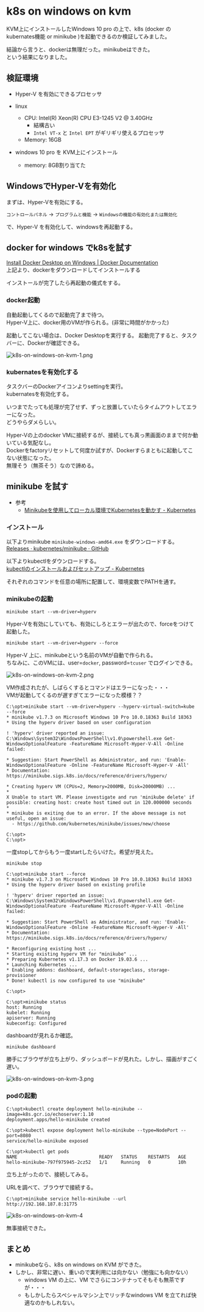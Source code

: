 # k8s on windows on kvm

KVM上にインストールしたWindows 10 pro の上で、k8s (docker の kubernates機能 or minikube )を起動できるのか検証してみました。

結論から言うと、dockerは無理だった。minikubeはできた。  
という結果になりました。


## 検証環境

- Hyper-V を有効にできるプロセッサ

- linux
  - CPU: Intel(R) Xeon(R) CPU E3-1245 V2 @ 3.40GHz
    - 結構古い
    - `Intel VT-x` と `Intel EPT` がギリギリ使えるプロセッサ
  - Memory: 16GB
- windows 10 pro を KVM上にインストール
  - memory: 8GB割り当てた

## WindowsでHyper-Vを有効化

まずは、Hyper-Vを有効にする。

`コントロールパネル` -> `プログラムと機能` -> `Windowsの機能の有効化または無効化`

で、Hyper-V を有効化して、windowsを再起動する。


## docker for windows でk8sを試す

[Install Docker Desktop on Windows \| Docker Documentation](https://docs.docker.com/docker-for-windows/install/#install-docker-desktop-for-windows-desktop-app)  
上記より、dockerをダウンロードしてインストールする

インストールが完了したら再起動の儀式をする。

### docker起動

自動起動してくるので起動完了まで待つ。  
Hyper-V上に、docker用のVMが作られる。(非常に時間がかかった)

起動してこない場合は、Docker Desktopを実行する。
起動完了すると、タスクバーに、Dockerが確認できる。

![k8s-on-windows-on-kvm-1.png](images/k8s-on-windows-on-kvm/1.png)

### kubernatesを有効化する

タスクバーのDockerアイコンよりsettingを実行。  
kubernatesを有効化する。

いつまでたっても処理が完了せず、ずっと放置していたらタイムアウトしてエラーになった。  
どうやらダメらしい。  

Hyper-Vの上のdocker VMに接続するが、接続しても真っ黒画面のままで何か動いている気配なし。  
Dockerをfactoryリセットして何度か試すが、Dockerすらまともに起動してこない状態になった。  
無理そう（無茶そう）なので諦める。


## minikube を試す

- 参考
  - [Minikubeを使用してローカル環境でKubernetesを動かす - Kubernetes](https://kubernetes.io/ja/docs/setup/learning-environment/minikube/#%e3%82%af%e3%82%a4%e3%83%83%e3%82%af%e3%82%b9%e3%82%bf%e3%83%bc%e3%83%88)

### インストール

以下よりminikube `minikube-windows-amd64.exe` をダウンロードする。  
[Releases · kubernetes/minikube · GitHub](https://github.com/kubernetes/minikube/releases)

以下よりkubectlをダウンロードする。  
[kubectlのインストールおよびセットアップ - Kubernetes](https://kubernetes.io/ja/docs/tasks/tools/install-kubectl/#windows%e3%81%b8kubectl%e3%82%92%e3%82%a4%e3%83%b3%e3%82%b9%e3%83%88%e3%83%bc%e3%83%ab%e3%81%99%e3%82%8b)

それぞれのコマンドを任意の場所に配置して、環境変数でPATHを通す。

### minikubeの起動

```
minikube start --vm-driver=hyperv
```

Hyper-Vを有効にしていても、有効にしろとエラーが出たので、forceをつけて起動した。

```
minikube start --vm-driver=hyperv --force
```

Hyper-V 上に、minikubeという名前のVMが自動で作られる。  
ちなみに、このVMには、user=`docker`, password=`tcuser` でログインできる。

![k8s-on-windows-on-kvm-2.png](images/k8s-on-windows-on-kvm/2.png)

VM作成されたが、しばらくするとコマンドはエラーになった・・・  
VMが起動してくるのが遅すぎてエラーになった模様？？

```
C:\opt>minikube start --vm-driver=hyperv --hyperv-virtual-switch=kube --force
* minikube v1.7.3 on Microsoft Windows 10 Pro 10.0.18363 Build 18363
* Using the hyperv driver based on user configuration

! 'hyperv' driver reported an issue: C:\Windows\System32\WindowsPowerShell\v1.0\powershell.exe Get-WindowsOptionalFeature -FeatureName Microsoft-Hyper-V-All -Online failed:

* Suggestion: Start PowerShell as Administrator, and run: 'Enable-WindowsOptionalFeature -Online -FeatureName Microsoft-Hyper-V -All'
* Documentation: https://minikube.sigs.k8s.io/docs/reference/drivers/hyperv/

* Creating hyperv VM (CPUs=2, Memory=2000MB, Disk=20000MB) ...
*
X Unable to start VM. Please investigate and run 'minikube delete' if possible: creating host: create host timed out in 120.000000 seconds
*
* minikube is exiting due to an error. If the above message is not useful, open an issue:
  - https://github.com/kubernetes/minikube/issues/new/choose

C:\opt>
C:\opt>
```

一度stopしてからもう一度startしたらいけた。希望が見えた。

```
minikube stop
```

```
C:\opt>minikube start --force
* minikube v1.7.3 on Microsoft Windows 10 Pro 10.0.18363 Build 18363
* Using the hyperv driver based on existing profile

! 'hyperv' driver reported an issue: C:\Windows\System32\WindowsPowerShell\v1.0\powershell.exe Get-WindowsOptionalFeature -FeatureName Microsoft-Hyper-V-All -Online failed:

* Suggestion: Start PowerShell as Administrator, and run: 'Enable-WindowsOptionalFeature -Online -FeatureName Microsoft-Hyper-V -All'
* Documentation: https://minikube.sigs.k8s.io/docs/reference/drivers/hyperv/

* Reconfiguring existing host ...
* Starting existing hyperv VM for "minikube" ...
* Preparing Kubernetes v1.17.3 on Docker 19.03.6 ...
* Launching Kubernetes ...
* Enabling addons: dashboard, default-storageclass, storage-provisioner
* Done! kubectl is now configured to use "minikube"

C:\opt>
```

```
C:\opt>minikube status
host: Running
kubelet: Running
apiserver: Running
kubeconfig: Configured
```

dashboardが見れるか確認。

```
minikube dashboard
```
勝手にブラウザが立ち上がり、ダッシュボードが見れた。しかし、描画がすごく遅い。

![k8s-on-windows-on-kvm-3.png](images/k8s-on-windows-on-kvm/3.png)



### podの起動

```
C:\opt>kubectl create deployment hello-minikube --image=k8s.gcr.io/echoserver:1.10
deployment.apps/hello-minikube created

C:\opt>kubectl expose deployment hello-minikube --type=NodePort --port=8080
service/hello-minikube exposed

C:\opt>kubectl get pods
NAME                              READY   STATUS    RESTARTS   AGE
hello-minikube-797f975945-2cz52   1/1     Running   0          10h

```

立ち上がったので、接続してみる。  

URLを調べて、ブラウザで接続する。

```
C:\opt>minikube service hello-minikube --url
http://192.168.187.8:31775
```

![k8s-on-windows-on-kvm-4](images/k8s-on-windows-on-kvm/4.png)

無事接続できた。


## まとめ

- minikubeなら、k8s on windows on KVM ができた。
- しかし、非常に遅い、重いので実利用には向かない（勉強にも向かない）
  - windows VM の上に、VM でさらにコンテナってそもそも無茶ですが・・・
  - もしかしたらスペシャルマシン上でリッチなwindows VM を立てれば快適なのかもしれない。
